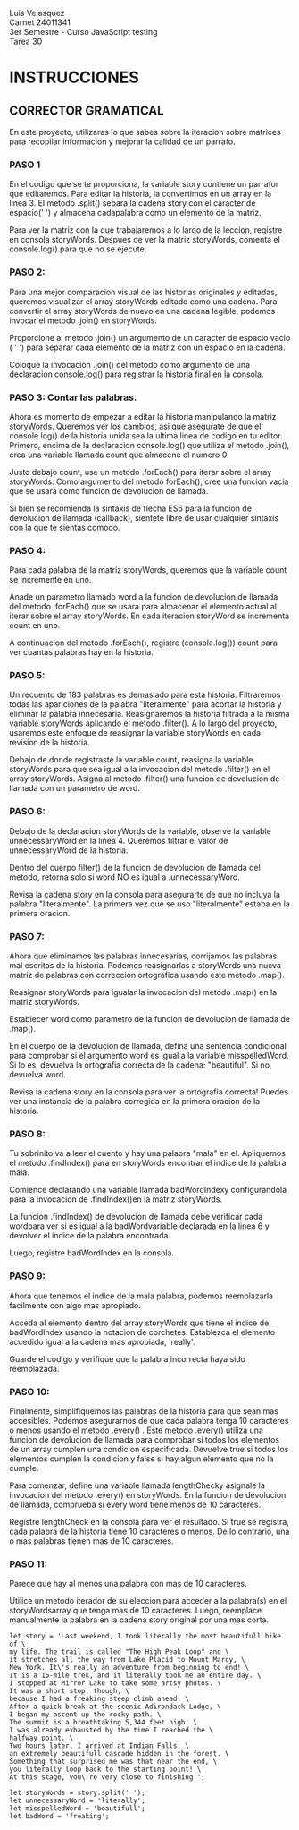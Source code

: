 Luis Velasquez  
Carnet 24011341  
3er Semestre - Curso JavaScript testing  
Tarea 30  

# INSTRUCCIONES

## CORRECTOR GRAMATICAL

En este proyecto, utilizaras lo que sabes sobre
la iteracion sobre matrices para recopilar
informacion y mejorar la calidad de un parrafo.


### PASO 1
En el codigo que se te proporciona, la variable story
contiene un parrafor que editaremos.
Para editar la historia, la convertimos en un array
en la linea 3.
El metodo .split() separa la cadena story con el caracter
de espacio(' ') y almacena cadapalabra como un
elemento de la matriz.

Para ver la matriz con la que trabajaremos a lo
largo de la leccion, registre en consola storyWords.
Despues de ver la matriz storyWords, comenta el
console.log() para que no se ejecute.

### PASO 2:
Para una mejor comparacion visual de las historias originales y editadas,
queremos visualizar el array storyWords editado como una cadena.
Para convertir el array storyWords de nuevo en una cadena legible,
podemos invocar el metodo .join() en storyWords.

Proporcione al metodo .join() un argumento de un caracter de espacio vacio
( ' ') para separar cada elemento de la matriz con un espacio en la cadena.

Coloque la invocacion .join() del metodo como argumento de una
declaracion console.log() para registrar la historia final en la consola.

### PASO 3: Contar las palabras.

Ahora es momento de empezar a editar la historia manipulando la
matriz storyWords. Queremos ver los cambios, asi que asegurate de que
el console.log() de la historia unida sea la ultima linea de codigo en tu editor.
Primero, encima de la declaracion console.log() que utiliza el metodo .join(),
crea una variable llamada count que almacene el numero 0.

Justo debajo count, use un metodo .forEach() para iterar sobre el
array storyWords. Como argumento del metodo forEach(), cree una funcion
vacia que se usara como funcion de devolucion de llamada.

Si bien se recomienda la sintaxis de flecha ES6 para la funcion de devolucion
de llamada (callback), sientete libre de usar cualquier sintaxis con la que
te sientas comodo.

### PASO 4:
Para cada palabra de la matriz storyWords, queremos que la variable
count se incremente en uno.

Anade un parametro llamado word a la funcion de devolucion de llamada
del metodo .forEach() que se usara para almacenar el elemento actual al
iterar sobre el array storyWords. En cada iteracion storyWord se incrementa
count en uno.

A continuacion del metodo .forEach(), registre (console.log()) count para
ver cuantas palabras hay en la historia.


### PASO 5:
Un recuento de 183 palabras es demasiado para esta historia.
Filtraremos todas las apariciones de la palabra "literalmente"
para acortar la historia y eliminar la palabra innecesaria.
Reasignaremos la historia filtrada a la misma variable storyWords aplicando
el metodo .filter(). A lo largo del proyecto, usaremos este enfoque de
reasignar la variable storyWords en cada revision de la historia.

Debajo de donde registraste la variable count, reasigna la
variable storyWords para que sea igual a la invocacion del metodo .filter()
en el array storyWords. Asigna al metodo .filter() una funcion de
devolucion de llamada con un parametro de word.

### PASO 6:
Debajo de la declaracion storyWords de la variable, observe la variable
unnecessaryWord en la linea 4. Queremos filtrar el valor de unnecessaryWord
de la historia.

Dentro del cuerpo filter() de la funcion de devolucion de llamada del metodo,
retorna solo si word NO es igual a .unnecessaryWord.

Revisa la cadena story en la consola para asegurarte de que no incluya la
palabra "literalmente". La primera vez que se uso "literalmente"
estaba en la primera oracion.


### PASO 7:
Ahora que eliminamos las palabras innecesarias, corrijamos las palabras mal
escritas de la historia. Podemos reasignarlas a storyWords una nueva matriz
de palabras con correccion ortografica usando este metodo .map().

Reasignar storyWords para igualar la invocacion del metodo .map() en la
matriz storyWords.

Establecer word como parametro de la funcion de devolucion de llamada de .map().

En el cuerpo de la devolucion de llamada, defina una sentencia condicional
para comprobar si el argumento word es igual a la variable misspelledWord.
Si lo es, devuelva la ortografia correcta de la cadena: "beautiful".
Si no, devuelva word.

Revisa la cadena story en la consola para ver la ortografia correcta!
Puedes ver una instancia de la palabra corregida en la primera oracion de la historia.


### PASO 8:
Tu sobrinito va a leer el cuento y hay una palabra "mala" en el.
Apliquemos el metodo .findIndex() para en storyWords encontrar el indice de
la palabra mala.

Comience declarando una variable llamada badWordIndexy configurandola para
la invocacion de .findIndex()en la matriz storyWords.

La funcion .findIndex() de devolucion de llamada debe verificar cada
wordpara ver si es igual a la badWordvariable declarada en la linea 6 y
devolver el indice de la palabra encontrada.

Luego, registre badWordIndex en la consola.

### PASO 9:
Ahora que tenemos el indice de la mala palabra, podemos reemplazarla
facilmente con algo mas apropiado.

Acceda al elemento dentro del array storyWords que tiene el indice de
badWordIndex usando la notacion de corchetes. Establezca el elemento
accedido igual a la cadena mas apropiada, 'really'.

Guarde el codigo y verifique que la palabra incorrecta haya sido reemplazada.

### PASO 10:
Finalmente, simplifiquemos las palabras de la historia para que sean mas
accesibles. Podemos asegurarnos de que cada palabra tenga 10 caracteres o
menos usando el metodo .every() . Este metodo .every() utiliza una funcion
de devolucion de llamada para comprobar si todos los elementos de un array
cumplen una condicion especificada. Devuelve true si todos los elementos
cumplen la condicion y false si hay algun elemento que no la cumple.

Para comenzar, define una variable llamada lengthChecky asignale la
invocacion del metodo .every() en storyWords. En la funcion de devolucion
de llamada, comprueba si every word tiene menos de 10 caracteres.

Registre  lengthCheck en la consola para ver el resultado. Si true se
registra, cada palabra de la historia tiene 10 caracteres o menos.
De lo contrario, una o mas palabras tienen mas de 10 caracteres.

### PASO 11:
Parece que hay al menos una palabra con mas de 10 caracteres.

Utilice un metodo iterador de su eleccion para acceder a la palabra(s)
en el storyWordsarray que tenga mas de 10 caracteres.
Luego, reemplace manualmente la palabra en la cadena story original por una
mas corta.


    let story = 'Last weekend, I took literally the most beautifull hike of \
    my life. The trail is called "The High Peak Loop" and \
    it stretches all the way from Lake Placid to Mount Marcy, \
    New York. It\'s really an adventure from beginning to end! \
    It is a 15-mile trek, and it literally took me an entire day. \
    I stopped at Mirror Lake to take some artsy photos. \
    It was a short stop, though, \
    because I had a freaking steep climb ahead. \
    After a quick break at the scenic Adirondack Lodge, \
    I began my ascent up the rocky path. \
    The summit is a breathtaking 5,344 feet high! \
    I was already exhausted by the time I reached the \
    halfway point. \
    Two hours later, I arrived at Indian Falls, \
    an extremely beautifull cascade hidden in the forest. \
    Something that surprised me was that near the end, \
    you literally loop back to the starting point! \
    At this stage, you\'re very close to finishing.';

    let storyWords = story.split(' ');
    let unnecessaryWord = 'literally';
    let misspelledWord = 'beautifull';
    let badWord = 'freaking';